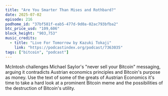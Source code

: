 ```yaml
---
title: "Are You Smarter Than Mises and Rothbard?"
date: 2025-07-02
episode: 216
podhome_id: "37bf581f-eab5-477d-9d0a-02ac793bfba2"
btc_price_usd: "109,606"
block_height: "903,753"
music_credits:
  - title: "Live For Tomorrow by Kazuki Tokaji"
    link: "https://podcastindex.org/podcast/7363035"
tags: ["bitcoin", "podcast"]
---
```

McIntosh challenges Michael Saylor's "never sell your Bitcoin" messaging, arguing it contradicts Austrian economics principles and Bitcoin's purpose as money. Use the text of some of the greats of Austrian Economics it's time to take a hard look at a prominent Bitcoin meme and the possibilities of the destruction of Bitcoin's utility.
